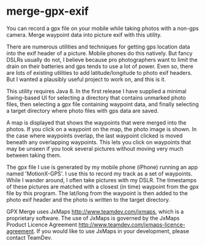 # merge-gpx-exif
You can record a gpx file on your mobile while taking photos with a non-gps camera. Merge waypoint data into picture exif with this utility. 

There are numerous utilities and techniques for getting gps location data into the exif header of a picture. Mobile phones do this natively. But fancy DSLRs usually do not, I believe because pro photographers want to limit the drain on their batteries and gps tends to use a lot of power. Even so, there are lots of existing utilities to add latitude/longitude to photo exif headers. But I wanted a plausibly useful project to work on, and this is it.

This utility requires Java 8. In the first release I have supplied a minimal Swing-based UI for selecting a directory that contains unmarked photo files, then selecting a gpx file containing waypoint data, and finally selecting a target directory where photo files with gps data are saved.

A map is displayed that shows the waypoints that were merged into the photos. If you click on a waypoint on the map, the photo image is shown. In the case where waypoints overlap, the last waypoint clicked is moved beneath any overlapping waypoints. This lets you click on waypoints that may be unseen if you took several pictures without moving very much between taking them.

The gpx file I use is generated by my mobile phone (iPhone) running an app named 'MotionX-GPS'. I use this to record my track as a set of waypoints. While I wander around, I often take pictures with my DSLR. The timestamps of these pictures are matched with a closest (in time) waypoint from the gpx file by this program. The lat/long from the waypoint is then added to the photo exif header and the photo is written to the target directory.

GPX Merge uses JxMaps http://www.teamdev.com/jxmaps, which is a proprietary software. The use of JxMaps is governed by the JxMaps Product Licence Agreement http://www.teamdev.com/jxmaps-licence-agreement.
If you would like to use JxMaps in your development, please contact TeamDev.

